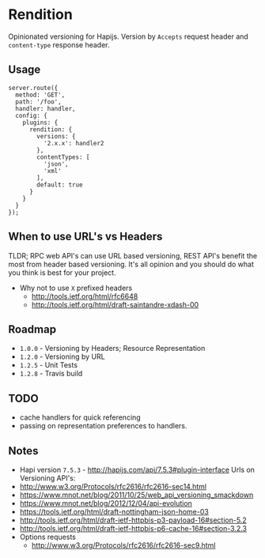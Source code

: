 Rendition
=========

Opinionated versioning for Hapijs. Version by `Accepts` request header and `content-type` response header.

## Usage 
```
server.route({
  method: 'GET',
  path: '/foo',
  handler: handler,
  config: {
    plugins: {
      rendition: {
        versions: {
          '2.x.x': handler2
        },
        contentTypes: [
          'json',
          'xml'
        ],
        default: true
      }
    }
  }
});
```

## When to use URL's vs Headers

TLDR; RPC web API's can use URL based versioning, REST API's benefit the most from header based versioning. It's all opinion and you should do what you think is best for your project.

* Why not to use `X` prefixed headers
  * http://tools.ietf.org/html/rfc6648
  * http://tools.ietf.org/html/draft-saintandre-xdash-00

## Roadmap
* `1.0.0` - Versioning by Headers; Resource Representation
* `1.2.0` - Versioning by URL
* `1.2.5` - Unit Tests
* `1.2.8` - Travis build 

## TODO
* cache handlers for quick referencing
* passing on representation preferences to handlers.

## Notes
* Hapi version `7.5.3` - http://hapijs.com/api/7.5.3#plugin-interface
Urls on Versioning API's:
* http://www.w3.org/Protocols/rfc2616/rfc2616-sec14.html
* https://www.mnot.net/blog/2011/10/25/web_api_versioning_smackdown
* https://www.mnot.net/blog/2012/12/04/api-evolution
* https://tools.ietf.org/html/draft-nottingham-json-home-03
* http://tools.ietf.org/html/draft-ietf-httpbis-p3-payload-16#section-5.2
* http://tools.ietf.org/html/draft-ietf-httpbis-p6-cache-16#section-3.2.3
* Options requests
  * http://www.w3.org/Protocols/rfc2616/rfc2616-sec9.html